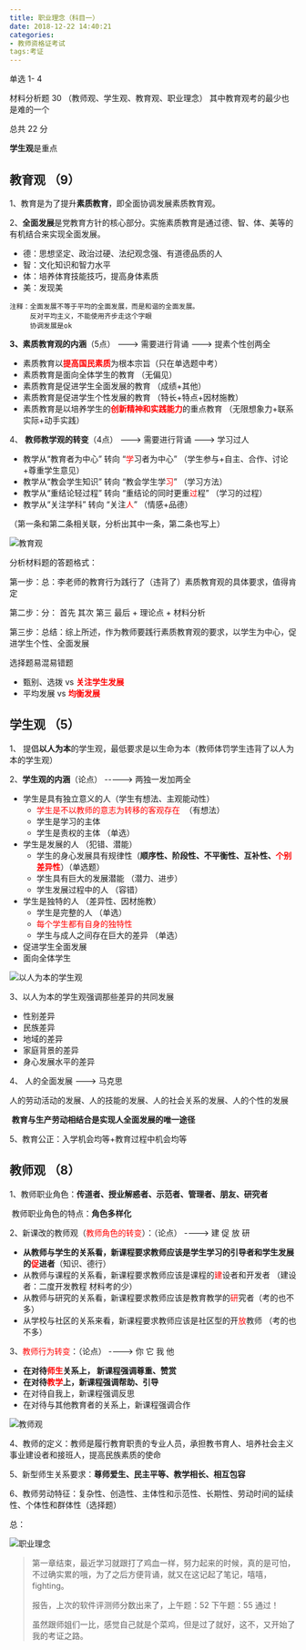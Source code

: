 ```yaml
---
title: 职业理念（科目一）
date: 2018-12-22 14:40:21
categories:
- 教师资格证考试
tags:考证
---
```


单选 1- 4 

材料分析题  30   （教师观、学生观、教育观、职业理念）   其中教育观考的最少也是难的一个

总共 22 分

**学生观**是重点



## 教育观  （9）

1、教育是为了提升**素质教育**，即全面协调发展素质教育观。

2、**全面发展**是党教育方针的核心部分。实施素质教育是通过德、智、体、美等的有机结合来实现全面发展。

- 德：思想坚定、政治过硬、法纪观念强、有道德品质的人
- 智：文化知识和智力水平
- 体：培养体育技能技巧，提高身体素质
- 美：发现美

```
注释：全面发展不等于平均的全面发展，而是和谐的全面发展。
     反对平均主义，不能使用齐步走这个字眼
     协调发展是ok
```

**3、素质教育观的内涵**（5点）   --->   需要进行背诵   --->  提素个性创两全

- 素质教育以<span style='color:red'>**提高国民素质**</span>为根本宗旨（只在单选题中考）
- 素质教育是面向全体学生的教育  （无偏见）
- 素质教育是促进学生全面发展的教育  （成绩+其他）
- 素质教育是促进学生个性发展的教育  （特长+特点+因材施教）
- 素质教育是以培养学生的<span style='color:red'>**创新精神和实践能力**</span>的重点教育 （无限想象力+联系实际+动手实践）

 

4、 **教师教学观的转变**（4点）  --->   需要进行背诵   --->  学习过人

- 教学从“教育者为中心” 转向 “<span style='color:red'>学</span>习者为中心”   （学生参与+自主、合作、讨论+尊重学生意见）
- 教学从“教会学生知识” 转向 “教会学生学<span style='color:red'>习</span>”   （学习方法）
- 教学从“重结论轻过程” 转向 “重结论的同时更重<span style='color:red'>过</span>程”  （学习的过程）
- 教学从“关注学科” 转向 “关注<span style='color:red'>人</span>”  （情感+品德）

（第一条和第二条相关联，分析出其中一条，第二条也写上）


![教育观](http://pic.yuti.site/teach.png)


分析材料题的答题格式：

第一步：总：李老师的教育行为践行了（违背了）素质教育观的具体要求，值得肯定

第二步：分：  首先   其次  第三  最后  +  理论点  +  材料分析

第三步：总结：综上所述，作为教师要践行素质教育观的要求，以学生为中心，促进学生个性、全面发展



选择题易混易错题

- 甄别、选拨   vs   <span style='color:red'>**关注学生发展**</span>
- 平均发展    vs    <span style='color:red'>**均衡发展**</span>



## 学生观  （5）

1、 提倡**以人为本**的学生观，最低要求是以生命为本（教师体罚学生违背了以人为本的学生观）

2、**学生观的内涵**（论点）   ----->    两独一发加两全

- 学生是具有独立意义的人（学生有想法、主观能动性）
  - <span style='color:red'>学生是不以教师的意志为转移的客观存在 </span> （有想法）
  - 学生是学习的主体
  - 学生是责权的主体  （单选）
- 学生是发展的人  （犯错、潜能）
  - 学生的身心发展具有规律性（**顺序性、阶段性、不平衡性、互补性、<span style='color:red'>个别差异性</span>**）（单选题）
  - 学生具有巨大的发展潜能  （潜力、进步）
  - 学生发展过程中的人  （容错）
- 学生是独特的人  （差异性、因材施教）
  - 学生是完整的人  （单选）
  - <span style='color:red'>每个学生都有自身的独特性</span>
  - 学生与成人之间存在巨大的差异   （单选）
- 促进学生全面发展
- 面向全体学生

![以人为本的学生观](http://pic.yuti.site/student.png)

3、以人为本的学生观强调那些差异的共同发展

- 性别差异
- 民族差异
- 地域的差异
- 家庭背景的差异
- 身心发展水平的差异 

4、 人的全面发展 ---> 马克思

​       人的劳动活动的发展、人的技能的发展、人的社会关系的发展、人的个性的发展

​       **教育与生产劳动相结合是实现人全面发展的唯一途径**

5、教育公正：入学机会均等+教育过程中机会均等



## 教师观  （8）

1、教师职业角色：**传道者、授业解惑者、示范者、管理者、朋友、研究者**

​      教师职业角色的特点：**角色多样化**

2、新课改的教师观（<span style='color:red'>教师角色的转变</span>）：（论点） ---->  建 促 放 研

- **从教师与学生的关系看，新课程要求教师应该是学生学习的引导者和学生发展的<span style='color:red'>促</span>进者**（知识、德行）
- 从教师与课程的关系看，新课程要求教师应该是课程的<span style='color:red'>建</span>设者和开发者 （建设者：二度开发教程  材料考的少）
- 从教师与研究的关系看，新课程要求教师应该是教育教学的<span style='color:red'>研</span>究者（考的也不多）
- 从学校与社区的关系来看，新课程要求教师应该是社区型的开<span style='color:red'>放</span>教师 （考的也不多）

3、<span style='color:red'>教师行为转变</span>：（论点）   ---->  你 它 我 他

- **在对待<span style='color:red'>师生</span>关系上，                                                                     新课程强调尊重、赞赏**
- **在对待<span style='color:red'>教学</span>上，新课程强调帮助、引导**
- 在对待自我上，新课程强调反思
- 在对待与其他教育者的关系上，新课程强调合作

![教师观](http://pic.yuti.site/teacher.png)

4、教师的定义：教师是履行教育职责的专业人员，承担教书育人、培养社会主义事业建设者和接班人，提高民族素质的使命

5、新型师生关系要求：**尊师爱生、民主平等、教学相长、相互包容**

6、教师劳动特征：复杂性、创造性、主体性和示范性、长期性、劳动时间的延续性、个体性和群体性（选择题）

总：

![职业理念](http://pic.blackist.top/ProfessionalEnthicTotally.png)

> 第一章结束，最近学习就跟打了鸡血一样，努力起来的时候，真的是可怕，不过确实累的哦，为了之后方便背诵，就又在这记起了笔记，嘻嘻，fighting。
> 
> 报告，上次的软件评测师分数出来了，上午题：52  下午题：55 通过！
> 
> 虽然跟师姐们一比，感觉自己就是个菜鸡，但是过了就好，这不，又开始了我的考证之路。
> 